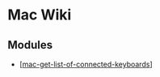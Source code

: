 Mac Wiki
===

Modules
---

- [[mac-get-list-of-connected-keyboards]]

[//begin]: # "Autogenerated link references for markdown compatibility"
[mac-get-list-of-connected-keyboards]: mac-get-list-of-connected-keyboards.md "Mac Get List of Connected Keyboards"
[//end]: # "Autogenerated link references"